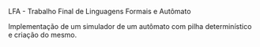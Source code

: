 LFA - Trabalho Final de Linguagens Formais e Autômato

Implementação de um simulador de um autômato com pilha determinístico e criação do mesmo.
